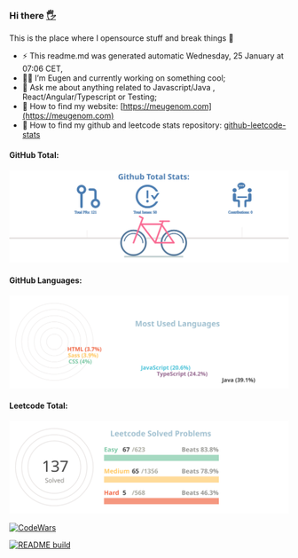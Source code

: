 ### Hi there <a href="https://">🖐</a>

This is the place where I opensource stuff and break things :rofl:

- ⚡  This readme.md was generated automatic Wednesday, 25 January at 07:06 CET,
- 👨‍💼 I’m Eugen and currently working on something cool;
- 💬 Ask me about anything related to Javascript/Java , React/Angular/Typescript or Testing;
- 📀 How to find my website: [https://meugenom.com](https://meugenom.com)
- 💾 How to find my github and leetcode stats repository: [github-leetcode-stats](https://github.com/meugenom/github-leetcode-stats)

#### GitHub Total:
![chart-bar](/assets/github-total-bicycle.svg)

#### GitHub Languages:
![chart-bar](/assets/github-languages-sledge.svg)

#### Leetcode Total:
![chart-bar](/assets/leetcode-total-info-circle.svg)

[![CodeWars](https://www.codewars.com/users/meugenom/badges/small?theme=light)](https://www.codewars.com/users/meugenom)

[![README build](https://github.com/meugenom/meugenom/actions/workflows/main.yaml/badge.svg)](https://github.com/meugenom/meugenom/actions/workflows/main.yaml)
